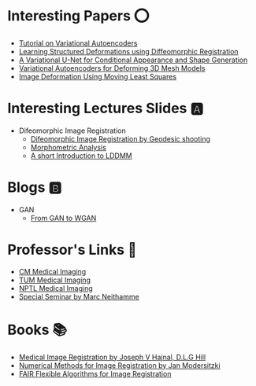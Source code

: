 # Interesting Papers :o:

- [Tutorial on Variational Autoencoders](https://arxiv.org/pdf/1606.05908.pdf)
- [Learning Structured Deformations using Diffeomorphic Registration](https://arxiv.org/pdf/1804.07172.pdf)
- [A Variational U-Net for Conditional Appearance and Shape Generation](https://arxiv.org/pdf/1804.04694.pdf) 
- [Variational Autoencoders for Deforming 3D Mesh Models](https://arxiv.org/pdf/1709.04307.pdf)
- [Image Deformation Using Moving Least Squares](http://faculty.cs.tamu.edu/schaefer/research/mls.pdf)



# Interesting Lectures Slides :a:
- Difeomorphic Image Registration
  - [Difeomorphic Image Registration by Geodesic shooting](http://www.fil.ion.ucl.ac.uk/~john/misc/CMIC_ReadingGroup270511.pdf)
  - [Morphometric Analysis](http://www.sbirc.ed.ac.uk/cyril/SPM-course/Talks/2013/2-Ashburner_Morphometry.pdf)
  - [A short Introduction to LDDMM](https://ani.stat.fsu.edu/GFDW/Slides_Tutorials/Trouve.pdf)
  
# Blogs :b:
- GAN
  - [From GAN to WGAN](https://lilianweng.github.io/lil-log/2017/08/20/fro-GAN-to-WGAN.html)
 

# Professor's Links :link:
- [CM Medical Imaging](http://www.cs.cmu.edu/~galeotti/methods_course/)
- [TUM Medical Imaging](http://campar.in.tum.de/Chair/TeachingWiSe2014CAMPONE)
- [NPTL Medical Imaging](https://www.youtube.com/playlist?list=PLi7vCu7jEp8_nFoyZ-8exq5UYW_CAZ6zM)
- [Special Seminar by Marc Neithamme](https://www.youtube.com/watch?v=JkkuQ5ToWyQ&t=3094s)
  
# Books :books:
- [Medical Image Registration by Joseph V Hajnal, D.L.G Hill](https://www.crcpress.com/Medical-Image-Registration/Hajnal-Hill/p/book/9780849300646)
- [Numerical Methods for Image Registration by Jan Modersitzki](http://www.cas.mcmaster.ca/~modersit/Projects/NM4IR.shtml)
- [FAIR Flexible Algorithms for Image Registration](http://www.cas.mcmaster.ca/~modersit/FAIR/index.shtml)
  


